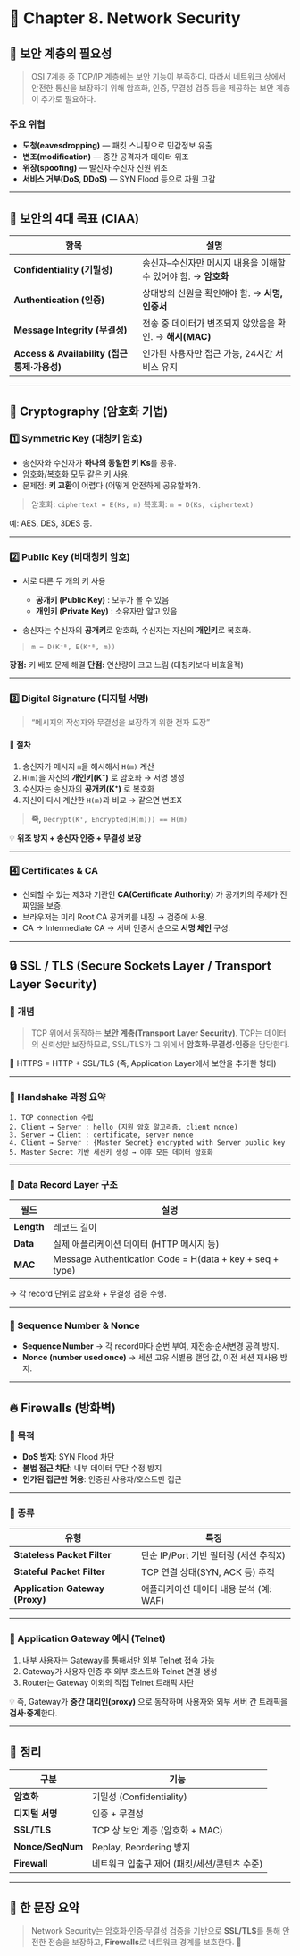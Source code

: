 # 🔐 Chapter 8. Network Security

## 📌 보안 계층의 필요성

> OSI 7계층 중 TCP/IP 계층에는 보안 기능이 부족하다.
> 따라서 네트워크 상에서 안전한 통신을 보장하기 위해
> 암호화, 인증, 무결성 검증 등을 제공하는 보안 계층이 추가로 필요하다.

### 주요 위협

-   **도청(eavesdropping)** — 패킷 스니핑으로 민감정보 유출
-   **변조(modification)** — 중간 공격자가 데이터 위조
-   **위장(spoofing)** — 발신자·수신자 신원 위조
-   **서비스 거부(DoS, DDoS)** — SYN Flood 등으로 자원 고갈

---

## 🧱 보안의 4대 목표 (CIAA)

| 항목                                        | 설명                                                            |
| ------------------------------------------- | --------------------------------------------------------------- |
| **Confidentiality (기밀성)**                | 송신자–수신자만 메시지 내용을 이해할 수 있어야 함. → **암호화** |
| **Authentication (인증)**                   | 상대방의 신원을 확인해야 함. → **서명, 인증서**                 |
| **Message Integrity (무결성)**              | 전송 중 데이터가 변조되지 않았음을 확인. → **해시(MAC)**        |
| **Access & Availability (접근통제·가용성)** | 인가된 사용자만 접근 가능, 24시간 서비스 유지                   |

---

## 🔑 Cryptography (암호화 기법)

### 1️⃣ Symmetric Key (대칭키 암호)

-   송신자와 수신자가 **하나의 동일한 키 Ks**를 공유.
-   암호화/복호화 모두 같은 키 사용.
-   문제점: **키 교환**이 어렵다 (어떻게 안전하게 공유할까?).

> 암호화: `ciphertext = E(Ks, m)`
> 복호화: `m = D(Ks, ciphertext)`

예: AES, DES, 3DES 등.

---

### 2️⃣ Public Key (비대칭키 암호)

-   서로 다른 두 개의 키 사용

    -   **공개키 (Public Key)** : 모두가 볼 수 있음
    -   **개인키 (Private Key)** : 소유자만 알고 있음

-   송신자는 수신자의 **공개키**로 암호화,
    수신자는 자신의 **개인키**로 복호화.

> `m = D(K⁻ᴮ, E(K⁺ᴮ, m))`

**장점:** 키 배포 문제 해결
**단점:** 연산량이 크고 느림 (대칭키보다 비효율적)

---

### 3️⃣ Digital Signature (디지털 서명)

> “메시지의 작성자와 무결성을 보장하기 위한 전자 도장”

#### 🔹 절차

1. 송신자가 메시지 `m`을 해시해서 `H(m)` 계산
2. `H(m)`을 자신의 **개인키(K⁻)** 로 암호화 → 서명 생성
3. 수신자는 송신자의 **공개키(K⁺)** 로 복호화
4. 자신이 다시 계산한 `H(m)`과 비교 → 같으면 변조X

> **즉,** `Decrypt(K⁺, Encrypted(H(m))) == H(m)`

💡 **위조 방지 + 송신자 인증 + 무결성 보장**

---

### 4️⃣ Certificates & CA

-   신뢰할 수 있는 제3자 기관인 **CA(Certificate Authority)** 가
    공개키의 주체가 진짜임을 보증.
-   브라우저는 미리 Root CA 공개키를 내장 → 검증에 사용.
-   CA → Intermediate CA → 서버 인증서 순으로 **서명 체인** 구성.

---

## 🔒 SSL / TLS (Secure Sockets Layer / Transport Layer Security)

### 🔹 개념

> TCP 위에서 동작하는 **보안 계층(Transport Layer Security)**.
> TCP는 데이터의 신뢰성만 보장하므로,
> SSL/TLS가 그 위에서 **암호화·무결성·인증**을 담당한다.

📎 HTTPS = HTTP + SSL/TLS
(즉, Application Layer에서 보안을 추가한 형태)

---

### 🔹 Handshake 과정 요약

```
1. TCP connection 수립
2. Client → Server : hello (지원 암호 알고리즘, client nonce)
3. Server → Client : certificate, server nonce
4. Client → Server : {Master Secret} encrypted with Server public key
5. Master Secret 기반 세션키 생성 → 이후 모든 데이터 암호화
```

---

### 🔹 Data Record Layer 구조

| 필드       | 설명                                                     |
| ---------- | -------------------------------------------------------- |
| **Length** | 레코드 길이                                              |
| **Data**   | 실제 애플리케이션 데이터 (HTTP 메시지 등)                |
| **MAC**    | Message Authentication Code = H(data + key + seq + type) |

→ 각 record 단위로 암호화 + 무결성 검증 수행.

---

### 🔹 Sequence Number & Nonce

-   **Sequence Number**
    → 각 record마다 순번 부여, 재전송·순서변경 공격 방지.
-   **Nonce (number used once)**
    → 세션 고유 식별용 랜덤 값, 이전 세션 재사용 방지.

---

## 🔥 Firewalls (방화벽)

### 🔹 목적

-   **DoS 방지**: SYN Flood 차단
-   **불법 접근 차단**: 내부 데이터 무단 수정 방지
-   **인가된 접근만 허용**: 인증된 사용자/호스트만 접근

---

### 🔹 종류

| 유형                            | 특징                                    |
| ------------------------------- | --------------------------------------- |
| **Stateless Packet Filter**     | 단순 IP/Port 기반 필터링 (세션 추적X)   |
| **Stateful Packet Filter**      | TCP 연결 상태(SYN, ACK 등) 추적         |
| **Application Gateway (Proxy)** | 애플리케이션 데이터 내용 분석 (예: WAF) |

---

### 🧠 Application Gateway 예시 (Telnet)

1. 내부 사용자는 Gateway를 통해서만 외부 Telnet 접속 가능
2. Gateway가 사용자 인증 후 외부 호스트와 Telnet 연결 생성
3. Router는 Gateway 이외의 직접 Telnet 트래픽 차단

💡 즉, Gateway가 **중간 대리인(proxy)** 으로 동작하며
사용자와 외부 서버 간 트래픽을 **검사·중계**한다.

---

## 🧱 정리

| 구분             | 기능                                         |
| ---------------- | -------------------------------------------- |
| **암호화**       | 기밀성 (Confidentiality)                     |
| **디지털 서명**  | 인증 + 무결성                                |
| **SSL/TLS**      | TCP 상 보안 계층 (암호화 + MAC)              |
| **Nonce/SeqNum** | Replay, Reordering 방지                      |
| **Firewall**     | 네트워크 입출구 제어 (패킷/세션/콘텐츠 수준) |

---

## 💬 한 문장 요약

> Network Security는 암호화·인증·무결성 검증을 기반으로
> **SSL/TLS**를 통해 안전한 전송을 보장하고,
> **Firewalls**로 네트워크 경계를 보호한다. 🔐
